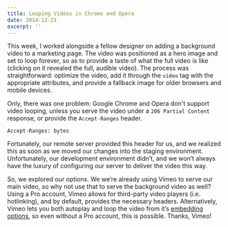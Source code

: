 ```yaml
---
title: Looping Videos in Chrome and Opera
date: 2014-12-21
excerpt: ''
---
```


This week, I worked alongside a fellow designer on adding a background video to a marketing page. The video was positioned as a hero image and set to loop forever, so as to provide a taste of what the full video is like (clicking on it revealed the full, audible video). The process was straightforward: optimize the video, add it through the `video` tag with the appropriate attributes, and provide a fallback image for older browsers and mobile devices.

Only, there was one problem: Google Chrome and Opera don't support video looping, unless you serve the video under a `206 Partial Content` response, or provide the `Accept-Ranges` header.

```
Accept-Ranges: bytes
```

Fortunately, our remote server provided this header for us, and we realized this as soon as we moved our changes into the staging environment. Unfortunately, our development environment didn’t, and we won’t always have the luxury of configuring our server to deliver the video this way.

So, we explored our options. We we’re already using Vimeo to serve our main video, so why not use that to serve the background video as well? Using a Pro account, Vimeo allows for third-party video players (i.e. hotlinking), and by default, provides the necessary headers. Alternatively, Vimeo lets you both autoplay and loop the video from it’s [embedding options](https://vimeo.com/help/faq/sharing-videos/embedding-videos#how-do-i-set-videos-to-autoplay-or-loop-when-i-embed-them), so even without a Pro account, this is possible. Thanks, Vimeo!
